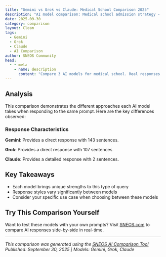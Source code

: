 ```yaml
---
title: "Gemini vs Grok vs Claude: Medical School Comparison 2025"
description: "AI model comparison: Medical school admission strategy - stand out to admissions..."
date: 2025-09-30
category: comparison
layout: Clean
tags:
  - Gemini
  - Grok
  - Claude
  - AI Comparison
author: SNEOS Community
head:
  - - meta
    - name: description
      content: "Compare 3 AI models for medical school. Real responses from Gemini, Grok, Claude with detailed analysis."
---
```


<ChatComparison
  title="Gemini vs Grok vs Claude: Medical School Comparison 2025"
  prompt="Medical school admission strategy - stand out to admissions"
  :responses='{
    "Gemini": "Okay, let\u0027s craft a strategy to help you stand out to medical school admissions committees. It\u0027s a competitive process, but a well-rounded and thoughtfully presented application can significantly increase your chances.  We\u0027ll break this down into key areas:\n\n**I.  The Foundation: Academics and MCAT**\n\n*   **GPA:**\n    *   **Aim High:**  Strive for the highest GPA possible in challenging science coursework (biology, chemistry, physics, math).\n    *   **Trend Matters:**  A strong upward trend is viewed favorably.  If you had a weaker start, show how you\u0027ve improved and mastered the material.\n    *   **Course Rigor:**  Admissions committees prefer applicants who have taken challenging courses. Consider honors, AP, or dual enrollment courses in relevant subjects.\n    *   **Address Weaknesses:**  If you have any weaknesses (e.g., a bad grade in a specific class), be prepared to explain it honestly and show what you learned from the experience and how you improved.\n*   **MCAT:**\n    *   **Preparation is Key:** Dedicate ample time (3-6 months) to focused MCAT preparation.  Use a variety of resources: prep courses (Kaplan, Princeton Review, Altius), practice tests (AAMC official materials are crucial), and review books.\n    *   **Understand Your Weaknesses:**  Identify your weak areas through practice tests and targeted review. Focus on improving those areas.\n    *   **Simulate Test Conditions:**  Take full-length practice exams under timed conditions to build stamina and test-taking strategies.\n    *   **Aim for Your Target Score:**  Research the average MCAT scores for the schools you\u0027re interested in and set a realistic target.\n    *   **Retake Strategically:** If you don\u0027t achieve your target score, consider retaking the MCAT.  Only retake if you are confident you can significantly improve your score.  Admissions committees will see all your scores.\n\n**II.  Experiences: The Heart of Your Application**\n\n*   **Clinical Experience:**\n    *   **Direct Patient Interaction is Gold:** Seek opportunities that allow you to directly interact with patients. This demonstrates your understanding of the realities of healthcare.\n    *   **Examples:**\n        *   **Volunteering:** Hospitals, clinics, nursing homes, hospice, free clinics.\n        *   **Shadowing:**  Physicians in various specialties (primary care, surgery, etc.).  Shadowing demonstrates your understanding of the doctor\u0027s role.\n        *   **EMT/Paramedic:**  Provides significant hands-on experience.\n        *   **Medical Scribe:**  Documenting patient encounters for physicians.\n        *   **Certified Nursing Assistant (CNA):** Provides direct patient care.\n        *   **Phlebotomist:**  Collecting blood samples.\n    *   **Depth over Breadth:**  It\u0027s better to have fewer, more meaningful experiences with substantial hours than a lot of superficial experiences.  Show sustained commitment.\n    *   **Reflection is Crucial:**  Don\u0027t just list your activities.  Reflect on what you learned from these experiences about patient care, the healthcare system, and yourself.  How did these experiences shape your desire to become a doctor?\n*   **Research Experience:**\n    *   **Demonstrates Scientific Thinking:**  Research experience shows that you understand the scientific method, critical thinking, and data analysis.\n    *   **Find Opportunities:**  Look for research labs at your university, medical schools, or research institutions. Contact professors or researchers whose work interests you.\n    *   **Get Involved:**  Don\u0027t just be a lab assistant.  Take initiative, ask questions, and try to get involved in all aspects of the research process (data collection, analysis, writing).\n    *   **Publications/Presentations:**  If possible, aim to present your research at conferences or publish in peer-reviewed journals. This is a significant boost to your application.\n    *   **Basic Science or Clinical Research?** Both are valuable. Choose the type of research that interests you most.\n*   **Volunteering (Non-Clinical):**\n    *   **Demonstrates Compassion and Service:**  Shows that you care about your community and are willing to help others, even outside of a medical setting.\n    *   **Choose Something You\u0027re Passionate About:**  Your enthusiasm will shine through.\n    *   **Examples:**  Homeless shelters, food banks, tutoring, mentoring, environmental organizations, animal shelters.\n    *   **Leadership Roles:**  Taking on leadership roles within volunteer organizations demonstrates responsibility and initiative.\n*   **Leadership Experience:**\n    *   **Demonstrates Initiative and Responsibility:**  Shows that you can lead and motivate others.\n    *   **Examples:**  Leading a student organization, being a team captain, organizing a fundraising event, mentoring younger students.\n*   **Other Meaningful Experiences:**\n    *   **Hobbies and Interests:**  Don\u0027t be afraid to include activities that show your personality and interests outside of academics and medicine.  This can make you more relatable.\n    *   **Travel:**  Experiences abroad can demonstrate cultural awareness and adaptability.\n    *   **Artistic Pursuits:**  Music, art, writing, etc., can show creativity and well-roundedness.\n\n**III.  The Application: Telling Your Story**\n\n*   **AMCAS/AACOMAS/TMDSAS Essay (Personal Statement):**\n    *   **Tell Your Story:**  This is your opportunity to explain *why* you want to be a doctor.  What experiences have led you to this decision?  What are your motivations?\n    *   **Be Authentic and Genuine:**  Admissions committees can spot insincerity.  Write from the heart and be true to yourself.\n    *   **Show, Don\u0027t Tell:**  Use vivid examples and anecdotes to illustrate your points.  Instead of saying \u0022I am compassionate,\u0022 describe a situation where you demonstrated compassion.\n    *   **Focus on Your Growth:**  How have you grown and learned from your experiences?  What challenges have you overcome?\n    *   **Connect the Dots:**  Explain how your experiences have prepared you for the challenges of medical school and a career in medicine.\n    *   **Address Weaknesses (if necessary):**  If you have any weaknesses in your application (e.g., a low grade, a gap in your resume), address them honestly and explain what you learned from the experience.  Don\u0027t make excuses; focus on how you improved.\n    *   **Proofread Carefully:**  Typos and grammatical errors can make a negative impression. Have multiple people review your essay.\n*   **Secondary Essays:**\n    *   **Tailor to Each School:**  Each school has its own unique mission and values.  Research each school carefully and tailor your secondary essays to address their specific prompts and demonstrate why you are a good fit for their program.\n    *   **Be Specific:**  Don\u0027t give generic answers.  Refer to specific programs, research opportunities, or faculty members at the school that interest you.\n    *   **Answer the Question Directly:**  Pay close attention to the wording of the prompt and answer the question directly.\n    *   **Proofread Carefully:**  Again, typos and grammatical errors are unacceptable.\n*   **Letters of Recommendation:**\n    *   **Choose Wisely:**  Select recommenders who know you well and can speak to your strengths, abilities, and potential as a medical student.  Ideally, choose professors who have taught you in science courses and physicians you have shadowed or worked with.\n    *   **Give Them Plenty of Time:**  Ask for letters of recommendation well in advance of the deadline (at least 2 months).\n    *   **Provide Supporting Materials:**  Give your recommenders a copy of your transcript, resume, personal statement, and a list of the schools you are applying to.  This will help them write a more detailed and personalized letter.\n    *   **Waive Your Right to See the Letters:**  This shows that you trust your recommenders.\n*   **Activities Section:**\n    *   **Be Detailed:**  Provide a clear and concise description of each activity, including your role, responsibilities, and accomplishments.\n    *   **Quantify Your Impact:**  Use numbers to quantify your impact whenever possible (e.g., \u0022Raised $10,000 for the local food bank,\u0022 \u0022Tutored 20 students in math\u0022).\n    *   **Highlight Meaningful Experiences:**  Focus on the activities that had the greatest impact on you and that demonstrate your commitment to medicine.\n\n**IV.  The Interview: Showcasing Your Personality**\n\n*   **Preparation is Essential:**\n    *   **Research the School:**  Know the school\u0027s mission, values, curriculum, and research opportunities.\n    *   **Practice Answering Common Questions:**  \u0022Why do you want to be a doctor?\u0022, \u0022Tell me about yourself,\u0022 \u0022What are your strengths and weaknesses?\u0022, \u0022What are your experiences with teamwork?\u0022, \u0022How do you handle stress?\u0022\n    *   **Prepare Questions to Ask the Interviewer:**  This shows that you are interested in the school.\n    *   **Mock Interviews:**  Practice with friends, family members, or career services professionals.\n*   **During the Interview:**\n    *   **Be Professional:**  Dress appropriately, arrive on time, and be polite and respectful to everyone you meet.\n    *   **Be Yourself:**  Relax and be genuine. Let your personality shine through.\n    *   **Be Enthusiastic:**  Show your passion for medicine and your interest in the school.\n    *   **Listen Carefully:**  Pay attention to the interviewer\u0027s questions and answer them thoughtfully and completely.\n    *   **Be Honest:**  Don\u0027t exaggerate or fabricate anything.\n    *   **Thank the Interviewer:**  Send a thank-you note (email or handwritten) within 24 hours of the interview.\n*   **Types of Interviews:**\n    *   **Traditional Interviews:** One-on-one interviews with faculty members or admissions committee members.\n    *   **Multiple Mini Interviews (MMIs):** A series of short, structured interviews that assess your communication skills, ethical reasoning, and problem-solving abilities.\n    *   **Group Interviews:**  Interviews with a group of applicants.\n\n**V.  Standing Out: The \u0022Wow\u0022 Factor**\n\n*   **Unique Experiences:**\n    *   **Unusual Volunteer Work:**  Something that showcases your unique personality and values.\n    *   **Significant Leadership Roles:**  Beyond just being a member, leading initiatives.\n    *   **Global Experiences:**  Working or volunteering in underserved areas internationally.\n    *   **Overcoming Significant Obstacles:**  Demonstrates resilience and determination.\n*   **Strong Writing Skills:**  A well-written application is a must.  Pay attention to grammar, clarity, and conciseness.\n*   **Genuine Passion:**  Let your passion for medicine shine through in your essays and interviews.\n*   **Intellectual Curiosity:**  Demonstrate a desire to learn and explore new ideas.\n*   **Strong Communication Skills:**  Be able to articulate your thoughts clearly and effectively.\n*   **Empathy and Compassion:**  Show that you care about others and are committed to serving your community.\n*   **Resilience:**  Demonstrate your ability to bounce back from setbacks and learn from your mistakes.\n*   **Self-Awareness:**  Understand your strengths and weaknesses and be able to articulate them.\n\n**VI. Key Takeaways for Standing Out**\n\n*   **Start Early:**  Don\u0027t wait until the last minute to prepare your application.\n*   **Be Authentic:**  Be true to yourself and let your personality shine through.\n*   **Show, Don\u0027t Tell:**  Use vivid examples and anecdotes to illustrate your points.\n*   **Reflect on Your Experiences:**  What did you learn from your experiences, and how have they shaped your desire to become a doctor?\n*   **Tailor Your Application to Each School:**  Research each school carefully and demonstrate why you are a good fit for their program.\n*   **Proofread Carefully:**  Typos and grammatical errors can make a negative impression.\n*   **Seek Feedback:**  Ask friends, family members, or career services professionals to review your application.\n*   **Be Persistent:**  The application process can be long and challenging. Don\u0027t give up!\n\n**VII.  Things to Avoid**\n\n*   **Clich\u00E9s:** Avoid overused phrases and clich\u00E9s.\n*   **Generic Statements:** Be specific and provide details.\n*   **Arrogance:** Be humble and respectful.\n*   **Whining or Complaining:** Focus on the positive.\n*   **Dishonesty:** Be truthful in all aspects of your application.\n*   **Typos and Grammatical Errors:** Proofread carefully.\n\nBy following these strategies, you can create a compelling application that showcases your strengths, highlights your experiences, and demonstrates your passion for medicine. Good luck! Remember, it\u0027s a marathon, not a sprint. Stay focused, work hard, and believe in yourself.\n",
    "Grok": "Gaining admission to medical school is highly competitive, and standing out to admissions committees requires a strategic, well-rounded approach. Below are key strategies to help you craft a compelling application and differentiate yourself from other candidates:\n\n### 1. **Excel Academically**\n   - **Maintain a Strong GPA**: A high GPA, especially in science courses (Biology, Chemistry, Physics, Math - BCPM), is crucial. Aim for a GPA of 3.7 or higher to remain competitive for top schools (though many schools look at holistic applications, so a lower GPA can be offset by other strengths).\n   - **Ace the MCAT**: A strong MCAT score (above 510-515 for most competitive programs) can set you apart. Prepare thoroughly using resources like practice exams, tutoring, or prep courses (e.g., Kaplan, Princeton Review). Retake if necessary, but only if you\u2019re confident in improving significantly.\n   - **Show Academic Curiosity**: Take challenging courses beyond the prerequisites, such as advanced biology, biochemistry, or research-focused classes, to demonstrate intellectual rigor.\n\n### 2. **Gain Meaningful Clinical Experience**\n   - **Shadow Physicians**: Spend time shadowing doctors in different specialties to show you understand the realities of medicine. Aim for 50\u002B hours, and reflect on these experiences in your application essays or interviews.\n   - **Volunteer in Healthcare Settings**: Work in hospitals, clinics, or underserved communities to demonstrate a commitment to patient care. Roles like medical scribe, EMT, or hospice volunteer can provide hands-on exposure.\n   - **Highlight Patient Interaction**: Admissions committees value experiences where you\u2019ve interacted with patients and shown empathy. Be prepared to discuss specific examples.\n\n### 3. **Engage in Research**\n   - **Participate in Research Projects**: Research experience, especially in biomedical or clinical fields, is highly valued, particularly for MD-PhD programs or research-heavy schools. Seek opportunities in university labs, summer programs, or internships.\n   - **Aim for Publications or Presentations**: If possible, contribute to a publication, poster presentation, or conference. Even if not published, discuss the skills you gained (e.g., critical thinking, data analysis) in your application.\n   - **Tie Research to Medicine**: Show how your research aligns with your medical aspirations, such as improving patient outcomes or advancing medical knowledge.\n\n### 4. **Demonstrate Leadership and Service**\n   - **Take on Leadership Roles**: Lead a club, organize events, or spearhead initiatives (e.g., health outreach programs, fundraising for medical causes). Leadership shows you can take responsibility and inspire others\u2014key traits for a physician.\n   - **Commit to Community Service**: Volunteer consistently in non-medical settings as well (e.g., tutoring, homeless shelters) to show a well-rounded commitment to helping others. Focus on depth over breadth\u2014long-term involvement in a few causes is better than short stints in many.\n   - **Address Health Disparities**: If possible, work with underserved populations or advocate for healthcare equity. This demonstrates cultural competence and a commitment to social justice in medicine.\n\n### 5. **Craft a Compelling Personal Statement**\n   - **Tell Your Unique Story**: Use your personal statement to explain why you want to be a doctor, weaving in personal experiences (e.g., a family member\u2019s illness, a transformative volunteer experience). Avoid generic statements\u2014be specific and authentic.\n   - **Highlight Resilience or Growth**: If you\u2019ve overcome challenges (e.g., financial hardship, personal loss, academic struggles), show how these shaped your character and commitment to medicine.\n   - **Get Feedback**: Have mentors, advisors, or peers review your essay for clarity, tone, and impact. Revise multiple times to ensure it\u2019s polished.\n\n### 6. **Secure Strong Letters of Recommendation**\n   - **Choose Recommenders Wisely**: Select professors, physicians, or supervisors who know you well and can speak to your academic abilities, character, and suitability for medicine. At least one letter should ideally come from a science professor.\n   - **Build Relationships Early**: Attend office hours, engage in class, or work closely with mentors so they can write detailed, personal letters.\n   - **Provide Context**: Give recommenders a copy of your resume, personal statement, or a summary of your achievements to help them write a tailored letter.\n\n### 7. **Showcase Unique Extracurriculars**\n   - **Pursue Passion Projects**: Engage in activities that reflect your personality or values, whether it\u2019s music, sports, art, or advocacy. These can make you memorable and show you\u2019re well-rounded.\n   - **Tie Activities to Medicine**: Whenever possible, connect your extracurriculars to skills relevant to medicine (e.g., teamwork from sports, empathy from mentoring).\n   - **Avoid Overloading**: Focus on a few meaningful activities rather than a long list of superficial involvements. Depth and impact matter more than quantity.\n\n### 8. **Prepare for Interviews**\n   - **Practice Common Questions**: Be ready to discuss why you want to be a doctor, your strengths and weaknesses, ethical dilemmas, and current healthcare issues (e.g., access to care, physician burnout).\n   - **Know Your Application**: Be able to elaborate on every detail in your application\u2014don\u2019t be caught off guard.\n   - **Show Interpersonal Skills**: Demonstrate confidence, humility, and communication skills during interviews. Practice with mock interviews through your pre-med advisor or peers.\n   - **Research the School**: Tailor your answers to show why you\u2019re a good fit for that specific program (e.g., their focus on research, community service, or global health).\n\n### 9. **Tailor Your School Selection and Application**\n   - **Apply Broadly**: Apply to a mix of reach, target, and safety schools based on your GPA, MCAT, and the school\u2019s mission or focus.\n   - **Align with School Missions**: Research each school\u2019s values (e.g., primary care, research, rural medicine) and emphasize how your goals align in secondary essays.\n   - **Highlight Fit**: If a school emphasizes diversity or service, showcase related experiences. If they\u2019re research-heavy, emphasize your lab work.\n\n### 10. **Demonstrate Resilience and Adaptability**\n   - **Address Weaknesses**: If you have gaps in your application (e.g., lower grades, limited clinical experience due to COVID-19), explain them honestly in essays or interviews, focusing on how you\u2019ve grown or adapted.\n   - **Show Long-Term Commitment**: Consistency in pursuing medicine (e.g., sustained volunteering or shadowing over years) reassures admissions committees of your dedication.\n   - **Stay Persistent**: If you don\u2019t get in on your first try, seek feedback, strengthen your application (e.g., post-bac programs, more experience), and reapply. Many successful applicants apply multiple times.\n\n### Additional Tips to Stand Out:\n- **Develop a Niche**: Focus on a specific area of interest (e.g., global health, medical technology, pediatrics) and build experiences around it to create a cohesive narrative.\n- **Leverage Unique Backgrounds**: If you\u2019re a non-traditional applicant (e.g., career changer, first-generation student), highlight how your diverse perspective enriches the medical field.\n- **Stay Current on Healthcare Issues**: Be informed about topics like healthcare policy, medical ethics, and technological advancements (e.g., AI in medicine) to discuss during interviews or essays.\n- **Network**: Connect with current medical students, alumni, or faculty at your target schools to learn insider tips and potentially gain advocates for your application.\n\n### Timeline for Preparation:\n- **Freshman/Sophomore Year**: Focus on GPA, start exploring clinical and volunteer opportunities, and build relationships with professors.\n- **Junior Year**: Deepen clinical/research experience, prepare for the MCAT, and identify recommenders.\n- **Senior Year/Application Cycle**: Finalize MCAT, draft personal statement, submit AMCAS/AACOMAS applications early (ideally by June), and prepare for interviews.\n\n### Final Note:\nAdmissions committees look for candidates who are not only academically prepared but also compassionate, resilient, and committed to the field. Be authentic\u2014don\u2019t just check boxes to impress. Reflect on why you want to be a physician and let that passion shine through every part of your application.\n\nIf you have specific aspects of your background or application you\u2019d like help with (e.g., essay ideas, addressing a low GPA), feel free to ask!",
    "Claude": "Here\u0027s a comprehensive strategy to stand out in medical school admissions:\n\n## Academic Excellence\n**GPA \u0026 MCAT**\n- Target 3.7\u002B GPA (especially in science courses)\n- Aim for 510\u002B MCAT score\n- Consider retaking if significantly below target schools\u0027 averages\n- Take challenging courses that demonstrate intellectual rigor\n\n## Clinical Experience (Essential)\n- **Physician shadowing**: 100\u002B hours across multiple specialties\n- **Direct patient care**: CNA, EMT, medical scribe, or hospital volunteer\n- **Longitudinal commitment**: Show sustained involvement, not just box-checking\n- **Diverse settings**: Primary care, specialty care, underserved populations\n\n## Research Experience\n- **Publication potential**: Aim for at least one publication or presentation\n- **Duration**: 1-2 years minimum in same lab/project\n- **Independence**: Take ownership of a project component\n- **Medical relevance**: Clinical or translational research preferred\n\n## Standout Differentiators\n\n### Unique Experiences\n- **Global health**: Medical missions or international research\n- **Healthcare innovation**: Medical device development, health tech\n- **Teaching**: Tutoring pre-med students or MCAT prep\n- **Healthcare policy**: Internships with health organizations\n- **Military service**: Shows leadership and service commitment\n\n### Leadership Roles\n- Student government, club president, team captain\n- Starting a health-related organization or initiative\n- Leading research teams or volunteer programs\n\n### Service \u0026 Community Impact\n- **Consistency**: Long-term commitment to causes\n- **Leadership**: Organizing events, training volunteers\n- **Measurable impact**: Quantify your contributions\n- **Underserved populations**: Demonstrates social consciousness\n\n## Personal Branding\n\n### Compelling Narrative\n- **Theme**: Develop a consistent story across all applications\n- **Growth**: Show how experiences shaped your medical calling\n- **Authenticity**: Be genuine about motivations and challenges\n- **Specificity**: Use concrete examples and details\n\n### Strong Letters of Recommendation\n- Physicians you\u0027ve worked with closely\n- Research mentors who know your work ethic\n- Professors from challenging courses\n- Non-medical references who can speak to character\n\n## Application Strategy\n\n### School Selection\n- **Broad range**: Reach, match, and safety schools\n- **Mission alignment**: Research each school\u0027s values and programs\n- **Geographic diversity**: Don\u0027t limit to one region\n- **Early decision**: Consider if you have a clear top choice\n\n### Interview Excellence\n- **Practice extensively**: Mock interviews with feedback\n- **Current events**: Stay informed about healthcare issues\n- **School-specific**: Research interviewers and programs\n- **Storytelling**: Prepare compelling anecdotes for common questions\n\n## Timeline Management\n- **Early preparation**: Start clinical experience and research sophomore year\n- **MCAT timing**: Allow for potential retake\n- **Application submission**: Submit primary applications early (June)\n- **Continuous improvement**: Use gap years productively if needed\n\n## Red Flag Avoidance\n- Don\u0027t just \u0022check boxes\u0022 - show genuine engagement\n- Avoid grade trends that show declining performance\n- Address any academic or personal setbacks honestly\n- Don\u0027t neglect non-medical interests entirely\n\n## Final Tips\n- **Authenticity over perfection**: Be genuine in your motivations\n- **Quality over quantity**: Deep involvement trumps many shallow activities\n- **Persistence**: Many successful applicants apply multiple cycles\n- **Professional guidance**: Consider working with experienced mentors\n\nThe key is creating a cohesive narrative that demonstrates your commitment to medicine through sustained, meaningful experiences rather than trying to be everything to everyone."
  }'
  published-date="13:30"
/>

## Analysis

This comparison demonstrates the different approaches each AI model takes when responding to the same prompt. Here are the key differences observed:

### Response Characteristics

**Gemini**: Provides a direct response with 143 sentences. 

**Grok**: Provides a direct response with 107 sentences. 

**Claude**: Provides a detailed response with 2 sentences. 

## Key Takeaways

- Each model brings unique strengths to this type of query
- Response styles vary significantly between models
- Consider your specific use case when choosing between these models

## Try This Comparison Yourself

Want to test these models with your own prompts? Visit [SNEOS.com](https://sneos.com) to compare AI responses side-by-side in real-time.

---

*This comparison was generated using the [SNEOS AI Comparison Tool](https://sneos.com)*
*Published: September 30, 2025 | Models: Gemini, Grok, Claude*
